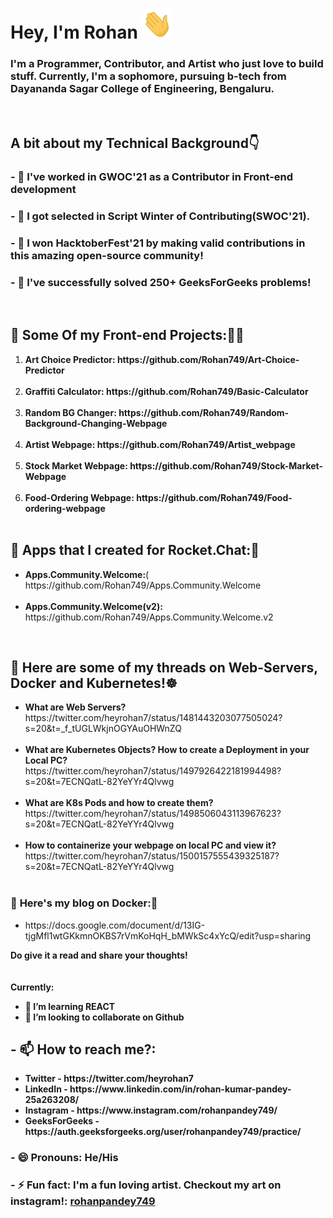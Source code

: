 # Hey, I'm Rohan <img src="https://github.com/ABSphreak/ABSphreak/blob/master/gifs/Hi.gif?raw=true" alt="" style="width:48px;height:48px;">


### I'm a Programmer, Contributor, and Artist who just love to build stuff. Currently, I'm a sophomore, pursuing b-tech from Dayananda Sagar College of Engineering, Bengaluru.

<br>



## A bit about my Technical Background👇

### - 🔭 I've worked in GWOC'21 as a Contributor in Front-end development
### - 🔭 I got selected in Script Winter of Contributing(SWOC'21).
### - 🔭 I won HacktoberFest'21 by making valid contributions in this amazing open-source community!
### - 🔭 I've successfully solved 250+ GeeksForGeeks problems!
<br>


##  🎒 Some Of my Front-end Projects:💂‍♀️<br>
<ol>
    <li><strong> Art Choice Predictor: https://github.com/Rohan749/Art-Choice-Predictor </strong></li>
    <br>
    <li><strong> Graffiti Calculator: https://github.com/Rohan749/Basic-Calculator </strong></li>
    <br>
    <li><strong> Random BG Changer: https://github.com/Rohan749/Random-Background-Changing-Webpage </strong> </li>
    <br>
    <li><strong> Artist Webpage: https://github.com/Rohan749/Artist_webpage </strong> </li>
    <br>
    <li><strong> Stock Market Webpage: https://github.com/Rohan749/Stock-Market-Webpage </strong> </li>
    <br>
    <li><strong> Food-Ordering Webpage: https://github.com/Rohan749/Food-ordering-webpage </strong> </li>
    <br>
</ol>

## 🎒 Apps that I created for Rocket.Chat:🚀
   <ul>
    <li> 
        <strong>Apps.Community.Welcome:</strong>( https://github.com/Rohan749/Apps.Community.Welcome 
    </li>
    <br>
    <li>
       <strong>Apps.Community.Welcome(v2):</strong> https://github.com/Rohan749/Apps.Community.Welcome.v2
    </li>
   </ul>
   <br>

## 🎒 Here are some of my threads on Web-Servers, Docker and Kubernetes!☸️ 
<ul>
   <strong><li>What are Web Servers?</strong><br> https://twitter.com/heyrohan7/status/1481443203077505024?s=20&t=_f_tUGLWkjnOGYAuOHWnZQ</li><br>
     <strong><li>What are Kubernetes Objects? How to create a Deployment in your Local PC?</strong><br>
    https://twitter.com/heyrohan7/status/1497926422181994498?s=20&t=7ECNQatL-82YeYYr4Qlvwg</li><br>
    <strong><li>What are K8s Pods and how to create them?</strong> <br>
         https://twitter.com/heyrohan7/status/1498506043113967623?s=20&t=7ECNQatL-82YeYYr4Qlvwg </li><br>
   <strong><li>How to containerize your webpage on local PC and view it?</strong><br>
       https://twitter.com/heyrohan7/status/1500157555439325187?s=20&t=7ECNQatL-82YeYYr4Qlvwg</li><br>
    </ul>
        
 ### 🎒 <strong>Here's my blog on Docker:🐋</strong><br> 
 <ul><li>https://docs.google.com/document/d/13IG-tjgMfl1wtGKkmnOKBS7rVmKoHqH_bMWkSc4xYcQ/edit?usp=sharing <br></li></ul>
<strong> Do give it a read and share your thoughts!<br></strong>
<br>
<br>
<strong>Currently:</strong>
      <ul> <strong>
    <li> 🌱 I’m learning <strong>REACT</strong> </li>
    <li> 👯 I’m looking to collaborate on Github </li>
    <strong>
    </ul>
    
    
## - 📫 How to reach me?:  
<ul>
  <li>Twitter - https://twitter.com/heyrohan7</li>   
  <li>LinkedIn - https://www.linkedin.com/in/rohan-kumar-pandey-25a263208/</li>
  <li>Instagram - https://www.instagram.com/rohanpandey749/ </li>
  <li>GeeksForGeeks - https://auth.geeksforgeeks.org/user/rohanpandey749/practice/</li> 
</ul>

### - 😄 Pronouns: He/His
### - ⚡ Fun fact: I'm a fun loving artist. Checkout my art on instagram!: [rohanpandey749](https://www.instagram.com/rohanpandey749/) 

